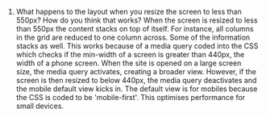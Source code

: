 1) What happens to the layout when you resize the screen to less than 550px? How do you think that works?
When the screen is resized to less than 550px the content stacks on top of itself. For instance, all columns in the grid are reduced to one column across. Some of the information stacks as well. This works because of a media query coded into the CSS which checks if the min-width of a screen is greater than 440px, the width of a phone screen. When the site is opened on a large screen size, the media query activates, creating a broader view.  However, if the screen is then resized to below 440px, the media query deactivates and the mobile default view kicks in. The default view is for mobiles because the CSS is coded to be 'mobile-first'. This optimises performance for small devices.